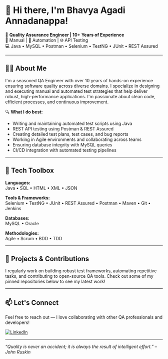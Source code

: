 # 👋 Hi there, I'm Bhavya Agadi Annadanappa!

🎯 **Quality Assurance Engineer | 10+ Years of Experience**  
🧪 Manual | 🤖 Automation | 🌐 API Testing  
💻 Java • MySQL • Postman • Selenium • TestNG • JUnit • REST Assured

---

## 👨‍💻 About Me

I'm a seasoned QA Engineer with over 10 years of hands-on experience ensuring software quality across diverse domains. I specialize in designing and executing manual and automated test strategies that help deliver robust, high-performance applications. I'm passionate about clean code, efficient processes, and continuous improvement.

🔍 **What I do best:**
- Writing and maintaining automated test scripts using Java
- REST API testing using Postman & REST Assured
- Creating detailed test plans, test cases, and bug reports
- Working in Agile environments and collaborating across teams
- Ensuring database integrity with MySQL queries
- CI/CD integration with automated testing pipelines

---

## 🧰 Tech Toolbox

**Languages:**  
Java • SQL • HTML • XML • JSON  

**Tools & Frameworks:**  
Selenium • TestNG • JUnit • REST Assured • Postman • Maven • Git • Jenkins  

**Databases:**  
MySQL • Oracle  

**Methodologies:**  
Agile • Scrum • BDD • TDD  

---

## 📌 Projects & Contributions

I regularly work on building robust test frameworks, automating repetitive tasks, and contributing to open-source QA tools. Check out some of my pinned repositories below to see my latest work!

---

## 📫 Let's Connect

Feel free to reach out — I love collaborating with other QA professionals and developers!

[![LinkedIn](https://img.shields.io/badge/LinkedIn-blue?style=for-the-badge&logo=linkedin&logoColor=white)](https://www.linkedin.com/in/bhavya-agadi-annadanappa/)

---

_“Quality is never an accident; it is always the result of intelligent effort.” – John Ruskin_


